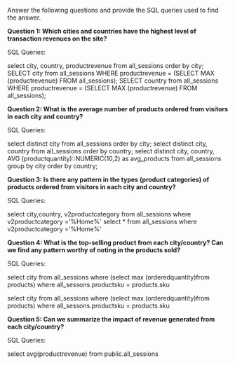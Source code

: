Answer the following questions and provide the SQL queries used to find the answer.
   
**Question 1: Which cities and countries have the highest level of transaction revenues on the site?**

SQL Queries:

select city, country, productrevenue from all_sessions order by city;
SELECT city from all_sessions WHERE productrevenue = (SELECT MAX (productrevenue) FROM all_sessions);
SELECT country from all_sessions WHERE productrevenue = (SELECT MAX (productrevenue) FROM all_sessions);

**Question 2: What is the average number of products ordered from visitors in each city and country?**

SQL Queries:

select distinct city from all_sessions order by city;
select distinct city, country from all_sessions order by country;
select distinct city, country, AVG (productquantity)::NUMERIC(10,2) as avg_products from all_sessions
group by city order by country;

**Question 3: Is there any pattern in the types (product categories) of products ordered from visitors in each city and country?**

SQL Queries:

select city,country, v2productcategory from all_sessions where v2productcategory ='%Home%'
select *  from all_sessions where v2productcategory ='%Home%'

**Question 4: What is the top-selling product from each city/country? Can we find any pattern worthy of noting in the products sold?**

SQL Queries:

select city from all_sessions where (select max (orderedquantity)from products)
where all_sessons.productsku = products.sku

select city from all_sessions where (select max (orderedquantity)from products)
where all_sessons.productsku = products.sku

**Question 5: Can we summarize the impact of revenue generated from each city/country?**

SQL Queries:

select avg(productrevenue) from public.all_sessions


